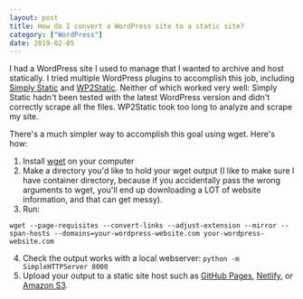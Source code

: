 ```yaml
---
layout: post
title: How do I convert a WordPress site to a static site? 
category: ["WordPress"]
date: 2019-02-05
---
```


I had a WordPress site I used to manage that I wanted to archive and host statically. I tried multiple WordPress plugins to accomplish this job, including [Simply Static](https://wordpress.org/plugins/simply-static/) and [WP2Static](https://wordpress.org/plugins/static-html-output-plugin/). Neither of which worked very well: Simply Static hadn't been tested with the latest WordPress version and didn't correctly scrape all the files. WP2Static took too long to analyze and scrape my site. 

There's a much simpler way to accomplish this goal using wget. Here's how:

1. Install [wget](https://www.gnu.org/software/wget/) on your computer 
2. Make a directory you'd like to hold your wget output (I like to make sure I have container directory, because if you accidentally pass the wrong arguments to wget, you'll end up downloading a LOT of website information, and that can get messy).
3. Run: 
```
wget --page-requisites --convert-links --adjust-extension --mirror --span-hosts --domains=your-wordpress-website.com your-wordpress-website.com
```

4. Check the output works with a local webserver: `python -m SimpleHTTPServer 8000` 
5. Upload your output to a static site host such as [GitHub Pages](https://pages.github.com/), [Netlify](https://www.netlify.com/), or [Amazon S3](https://aws.amazon.com/getting-started/projects/host-static-website/).